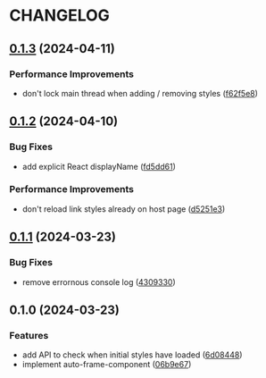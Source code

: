 # CHANGELOG

<!--__CHANGELOG_ENTRY__-->

## [0.1.3](https://github.com/measuredco/auto-frame-component/compare/v0.1.2...v0.1.3) (2024-04-11)


### Performance Improvements

* don't lock main thread when adding / removing styles ([f62f5e8](https://github.com/measuredco/auto-frame-component/commit/f62f5e83d896557734306830344303bfd84aad95))




## [0.1.2](https://github.com/measuredco/auto-frame-component/compare/v0.1.1...v0.1.2) (2024-04-10)


### Bug Fixes

* add explicit React displayName ([fd5dd61](https://github.com/measuredco/auto-frame-component/commit/fd5dd61a036e5587c1b70e93d5119777a8c964bd))


### Performance Improvements

* don't reload link styles already on host page ([d5251e3](https://github.com/measuredco/auto-frame-component/commit/d5251e3cb1f374d2c25c8fd0f110dde08ba82441))




## [0.1.1](https://github.com/measuredco/auto-frame-component/compare/v0.1.0...v0.1.1) (2024-03-23)


### Bug Fixes

* remove errornous console log ([4309330](https://github.com/measuredco/auto-frame-component/commit/4309330b005876dbefbc9ee1dd7aad41c5d667df))




## 0.1.0 (2024-03-23)


### Features

* add API to check when initial styles have loaded ([6d08448](https://github.com/measuredco/auto-frame-component/commit/6d084486c7bc153121d054eaa8d5d18feea65a86))
* implement auto-frame-component ([06b9e67](https://github.com/measuredco/auto-frame-component/commit/06b9e676410f33c317dbfcb6b4f6a7c7a36c6d7b))



